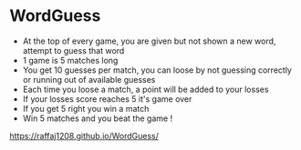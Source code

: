 # WordGuess

* At the top of every game, you are given but not shown a new word, attempt to guess that word
* 1 game is 5 matches long
* You get 10 guesses per match, you can loose by not guessing correctly or running out of available guesses
* Each time you loose a match, a point will be added to your losses
* If your losses score reaches 5 it's game over
* If you get 5 right you win a match
* Win 5 matches and you beat the game !

https://raffaj1208.github.io/WordGuess/
